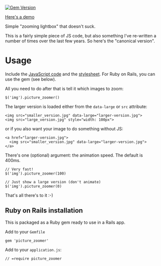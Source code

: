 [![Gem Version](https://badge.fury.io/rb/picture_zoomer.svg)](http://badge.fury.io/rb/picture_zoomer)

[Here's a demo](https://cdn.rawgit.com/bluerail/picture_zoomer/master/demo.html)

Simple "zooming lightbox" that doesn't suck.

This is a fairly simple piece of JS code, but also something I've re-written a
number of times over the last few years. So here's the "canonical version".

Usage
=====
Include the [JavaScript code](https://github.com/bluerail/picture_zoomer/tree/master/lib/assets/javascripts)
and the [stylesheet](https://github.com/bluerail/picture_zoomer/tree/master/lib/assets/stylesheets).
For Ruby on Rails, you can use the gem (see below).

All you need to do after that is tell it which images to zoom:

    $('img').picture_zoomer()

The larger version is loaded either from the `data-large` or `src` attribute:

    <img src="smaller_version.jpg" data-large="larger-version.jpg">
    <img src="large_version.jpg" style="width: 100px">

or if you also want your image to do something without JS:

    <a href="larger-version.jpg">
      <img src="smaller_version.jpg" data-large="larger-version.jpg">
    </a>

There's one (optional) argument: the animation speed. The default is 400ms.

    // Very fast!
    $('img').picture_zoomer(100)

    // Just show a large version (don't animate)
    $('img').picture_zoomer(0)

That's all there's to it :-)

Ruby on Rails installation
--------------------------
This is packaged as a Ruby gem ready to use in a Rails app.

Add to your `Gemfile`

    gem 'picture_zoomer'

Add to your `application.js`:

    // =require picture_zoomer
